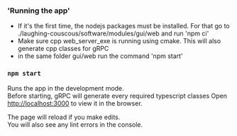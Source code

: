 ### 'Running the app'

- If it's the first time, the nodejs packages must be installed. For that go to ./laughing-couscous/software/modules/gui/web and run 'npm ci'
- Make sure cpp web_server_exe is running using cmake. This will also generate cpp classes for gRPC
- in the same folder gui/web run the command 'npm start'

### `npm start`

Runs the app in the development mode.<br />
Before starting, gRPC will generate every required typescript classes
Open [http://localhost:3000](http://localhost:3000) to view it in the browser.

The page will reload if you make edits.<br />
You will also see any lint errors in the console.
